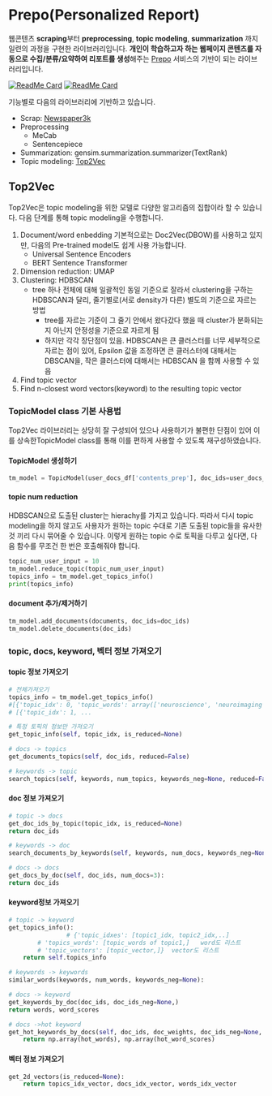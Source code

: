 # Prepo(Personalized Report)
웹콘텐츠 **scraping**부터 **preprocessing**, **topic modeling**, **summarization** 까지 일련의 과정을 구현한 라이브러리입니다.
**개인이 학습하고자 하는 웹페이지 콘텐츠를 자동으로 수집/분류/요약하여 리포트를 생성**해주는 [Prepo](https://github.com/yerachoi/prepo-flask-gentelella) 서비스의 기반이 되는 라이브러리입니다.

[![ReadMe Card](https://github-readme-stats.vercel.app/api/pin/?username=yerachoi&repo=prepo-flask-gentelella)](https://github.com/yerachoi/prepo-flask-gentelella)
[![ReadMe Card](https://github-readme-stats.vercel.app/api/pin/?username=uoneway&repo=Top2Vec&show_owner=True)](https://github.com/uoneway/Top2Vec)

기능별로 다음의 라이브러리에 기반하고 있습니다. 
- Scrap: [Newspaper3k](https://github.com/codelucas/newspaper)
- Preprocessing
  - MeCab
  - Sentencepiece
- Summarization: gensim.summarization.summarizer(TextRank)
- Topic modeling: [Top2Vec](https://github.com/uoneway/Top2Vec)


## Top2Vec
Top2Vec은 topic modeling을 위한 모델로 다양한 알고리즘의 집합이라 할 수 있습니다.
다음 단계를 통해 topic modeling을 수행합니다. 

1. Document/word enbedding
    기본적으로는 Doc2Vec(DBOW)를 사용하고 있지만, 다음의 Pre-trained model도 쉽게 사용 가능합니다.
    - Universal Sentence Encoders
    - BERT Sentence Transformer
2. Dimension reduction: UMAP
3. Clustering: HDBSCAN
    - tree 하나 전체에 대해 일괄적인 동일 기준으로 잘라서 clustering을 구하는 HDBSCAN과 달리,
    줄기별로(서로 density가 다른) 별도의 기준으로 자르는 방법
        - tree를 자르는 기준이 그 줄기 안에서 왔다갔다 했을 때 cluster가 분화되는지 아닌지 안정성을 기준으로 자르게 됨
        - 하지만 각각 장단점이 있음. HDBSCAN은 큰 클러스터를 너무 세부적으로 자르는 점이 있어, Epsilon 값을 조정하면 큰 클러스터에 대해서는 DBSCAN을, 작은 클러스터에 대해서는 HDBSCAN 을 함께 사용할 수 있음
4. Find topic vector
5. Find n-closest word vectors(keyword) to the resulting topic vector

### TopicModel class 기본 사용법

Top2Vec 라이브러리는 상당히 잘 구성되어 있으나 사용하기가 불편한 단점이 있어 이를 상속한TopicModel class를 통해 이를 편하게 사용할 수 있도록 재구성하였습니다. 

#### TopicModel 생성하기

```python
tm_model = TopicModel(user_docs_df['contents_prep'], doc_ids=user_docs_df.index)
```

#### topic num reduction
HDBSCAN으로 도출된 cluster는 hierachy를 가지고 있습니다. 따라서 다시 topic modeling을 하지 않고도 사용자가 원하는 topic 수대로 기존 도출된 topic들을 유사한 것 끼리 다시 묶어줄 수 있습니다.
이렇게 원하는 topic 수로 토픽을 다루고 싶다면, 다음 함수를 무조건 한 번은 호출해줘야 합니다.

```python
topic_num_user_input = 10
tm_model.reduce_topic(topic_num_user_input)
topics_info = tm_model.get_topics_info()
print(topics_info)
```

#### document 추가/제거하기

```python
tm_model.add_documents(documents, doc_ids=doc_ids)
tm_model.delete_documents(doc_ids)
```

### topic, docs, keyword, 벡터 정보 가져오기

#### topic 정보 가져오기

```python
# 전체가져오기
topics_info = tm_model.get_topics_info()
#[{'topic_idx': 0, 'topic_words': array(['neuroscience', 'neuroimaging', ...,])},
# [{'topic_idx': 1, ...

# 특정 토픽의 정보만 가져오기
get_topic_info(self, topic_idx, is_reduced=None)

# docs -> topics
get_documents_topics(self, doc_ids, reduced=False)

# keywords -> topic
search_topics(self, keywords, num_topics, keywords_neg=None, reduced=False):
```

#### doc 정보 가져오기

```python
# topic -> docs
get_doc_ids_by_topic(topic_idx, is_reduced=None)
return doc_ids

# keywords -> doc
search_documents_by_keywords(self, keywords, num_docs, keywords_neg=None, return_documents=True):

# docs -> docs
get_docs_by_doc(self, doc_ids, num_docs=3):
return doc_ids
```

#### keyword정보 가져오기

```python
# topic -> keyword
get_topics_info():
				# {'topic_idxes': [topic1_idx, topic2_idx,..]
        # 'topics_words': [topic_words of topic1,]   word도 리스트
        # 'topic_vectors': [topic_vector,]}  vector도 리스트
    return self.topics_info

# keywords -> keywords
similar_words(keywords, num_words, keywords_neg=None):

# docs -> keyword
get_keywords_by_doc(doc_ids, doc_ids_neg=None,)
return words, word_scores

# docs ->hot keyword
get_hot_keywords_by_docs(self, doc_ids, doc_weights, doc_ids_neg=None, num_words=10)
	return np.array(hot_words), np.array(hot_word_scores)
```

#### 벡터 정보 가져오기

```python
get_2d_vectors(is_reduced=None):
	return topics_idx_vector, docs_idx_vector, words_idx_vector
```


